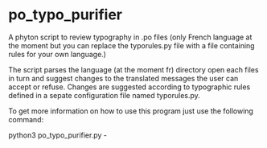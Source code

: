 # po_typo_purifier
A phyton script to review typography in .po files 
(only French language at the moment but you can replace the typorules.py file 
with a file containing rules for your own language.)

The script parses the language (at the moment fr) directory open each files in 
turn and suggest changes to the translated messages the user can accept or 
refuse. 
Changes are suggested according to typographic rules defined in a sepate 
configuration file named typorules.py.

To get more information on how to use this program just use the following 
command:

python3 po_typo_purifier.py -
